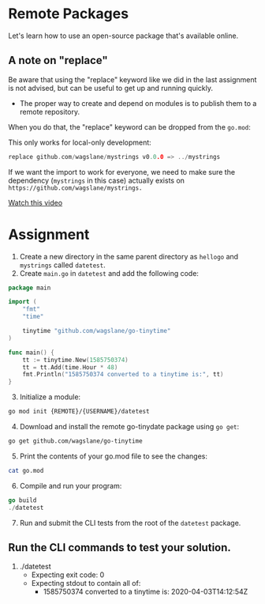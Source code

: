 # Remote Packages

Let's learn how to use an open-source package that's available online.

## A note on "replace"

Be aware that using the "replace" keyword like we did in the last assignment is not advised, but can be useful to get up and running quickly.

- The proper way to create and depend on modules is to publish them to a remote repository.

When you do that, the "replace" keyword can be dropped from the `go.mod`:

This only works for local-only development:

```go
replace github.com/wagslane/mystrings v0.0.0 => ../mystrings
```

If we want the import to work for everyone, we need to make sure the dependency (`mystrings` in this case) actually exists on `https://github.com/wagslane/mystrings.`

[Watch this video](https://youtu.be/jEVVEI2UIts)

# Assignment

1. Create a new directory in the same parent directory as `hellogo` and `mystrings` called `datetest`.
2. Create `main.go` in `datetest` and add the following code:

```go
package main

import (
	"fmt"
	"time"

	tinytime "github.com/wagslane/go-tinytime"
)

func main() {
	tt := tinytime.New(1585750374)
	tt = tt.Add(time.Hour * 48)
	fmt.Println("1585750374 converted to a tinytime is:", tt)
}
```

3. Initialize a module:

```bash
go mod init {REMOTE}/{USERNAME}/datetest
```

4. Download and install the remote go-tinydate package using `go get`:

```bash
go get github.com/wagslane/go-tinytime
```

5. Print the contents of your go.mod file to see the changes:

```bash
cat go.mod
```

6. Compile and run your program:

```go
go build
./datetest
```

7. Run and submit the CLI tests from the root of the `datetest` package.

## Run the CLI commands to test your solution.

1. ./datetest
   - Expecting exit code: 0
   - Expecting stdout to contain all of:
     - 1585750374 converted to a tinytime is: 2020-04-03T14:12:54Z
